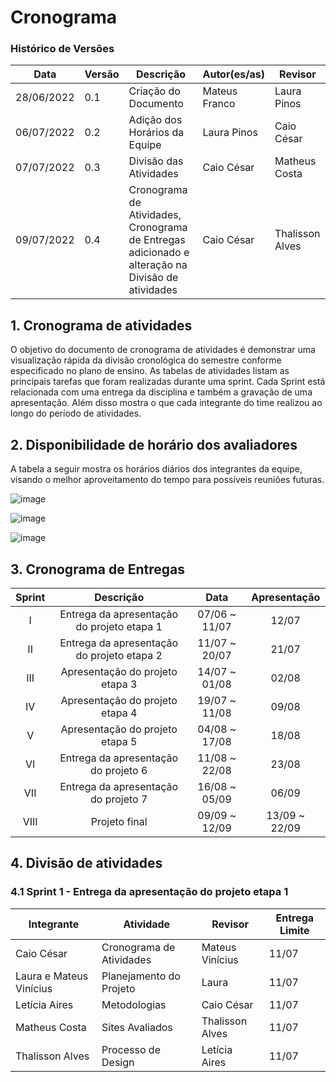 # Cronograma


### Histórico de Versões

**Data** | **Versão** | **Descrição** | **Autor(es/as)** | **Revisor** |
--- | --- | --- | --- | --- |
28/06/2022 | 0.1 | Criação do Documento | Mateus Franco | Laura Pinos
06/07/2022 | 0.2 | Adição dos Horários da Equipe | Laura Pinos | Caio César
07/07/2022 | 0.3 | Divisão das Atividades | Caio César | Matheus Costa
09/07/2022 | 0.4 | Cronograma de Atividades, Cronograma de Entregas adicionado e alteração na Divisão de atividades  | Caio César | Thalisson Alves

## 1. Cronograma de atividades
O objetivo do documento de cronograma de atividades é demonstrar uma visualização rápida da divisão cronológica do semestre conforme especificado no plano de ensino. As tabelas de atividades listam as principais tarefas que foram realizadas durante uma sprint. Cada Sprint está relacionada com uma entrega da disciplina e também a gravação de uma apresentação. Além disso mostra o que cada integrante do time realizou ao longo do período de atividades.

## 2. Disponibilidade de horário dos avaliadores

A tabela a seguir mostra os horários diários dos integrantes da equipe, visando o melhor aproveitamento do tempo para possíveis reuniões futuras.

![image](https://user-images.githubusercontent.com/62102447/177656773-1d8e3cb2-f6d6-4675-a495-65daf6070b09.png)

![image](https://user-images.githubusercontent.com/62102447/177656822-ddf3f691-6706-483c-bab4-46147527cdda.png)

![image](https://user-images.githubusercontent.com/62102447/177656859-30c94613-37ef-4dfb-9ed3-4d85cbc183b6.png)

## 3. Cronograma de Entregas

| Sprint | Descrição       | Data                                           | Apresentação        |
| :------: | :----------: | :---------------------------------------------------: | :------------: |
| I    | Entrega da apresentação do projeto etapa 1 | 07/06 ~ 11/07 | 12/07 |
| II    | Entrega da apresentação do projeto etapa 2 | 11/07 ~ 20/07 | 21/07 |
| III    | Apresentação do projeto etapa 3 | 14/07 ~ 01/08 | 02/08 |
| IV    | Apresentação do projeto etapa 4 | 19/07 ~ 11/08 | 09/08 |
| V    | Apresentação do projeto etapa 5 | 04/08 ~ 17/08 | 18/08  |
| VI    | Entrega da apresentação do projeto 6 | 11/08 ~ 22/08 | 23/08 |
| VII    | Entrega da apresentação do projeto 7 | 16/08 ~ 05/09 | 06/09 |
| VIII    | Projeto final | 09/09 ~ 12/09 | 13/09 ~ 22/09 |

## 4. Divisão de atividades 

### 4.1 Sprint 1 - Entrega da apresentação do projeto etapa 1 

**Integrante** | **Atividade** | **Revisor** | **Entrega Limite** |
--- | --- | --- | --- |
Caio César | Cronograma de Atividades | Mateus Vinícius | 11/07 |
Laura e Mateus Vinícius | Planejamento do Projeto | Laura | 11/07 | 
Letícia Aires | Metodologias | Caio César | 11/07 |
Matheus Costa | Sites Avaliados | Thalisson Alves | 11/07 | 
Thalisson Alves | Processo de Design | Letícia Aires | 11/07 | 

